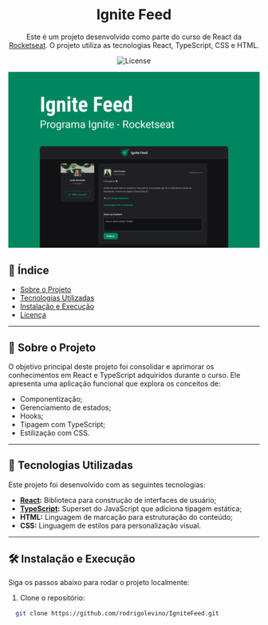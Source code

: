<div align="center">
  <h1>Ignite Feed</h1>
  <p>Este é um projeto desenvolvido como parte do curso de React da <a href="https://rocketseat.com.br" target="_blank">Rocketseat</a>. O projeto utiliza as tecnologias React, TypeScript, CSS e HTML.</p>

  <p>
    <img alt="License" src="https://img.shields.io/static/v1?label=license&message=MIT&color=49AA26&labelColor=000000">
  </p>

  <img src="./src/assets/ignitefeedpreview.png" alt="Preview do Ignite Feed" width="600" />
</div>

## 🔖 Índice

- [Sobre o Projeto](#sobre-o-projeto)
- [Tecnologias Utilizadas](#tecnologias-utilizadas)
- [Instalação e Execução](#instalacao-e-execucao)
- [Licença](#licenca)

---

## 📘 <a id="sobre-o-projeto"></a>Sobre o Projeto

O objetivo principal deste projeto foi consolidar e aprimorar os conhecimentos em React e TypeScript adquiridos durante o curso. Ele apresenta uma aplicação funcional que explora os conceitos de:

- Componentização;
- Gerenciamento de estados;
- Hooks;
- Tipagem com TypeScript;
- Estilização com CSS.

---

## 🚀 <a id="tecnologias-utilizadas"></a>Tecnologias Utilizadas

Este projeto foi desenvolvido com as seguintes tecnologias:

- **[React](https://reactjs.org/):** Biblioteca para construção de interfaces de usuário;
- **[TypeScript](https://www.typescriptlang.org/):** Superset do JavaScript que adiciona tipagem estática;
- **HTML:** Linguagem de marcação para estruturação do conteúdo;
- **CSS:** Linguagem de estilos para personalização visual.

---

## 🛠️ <a id="instalacao-e-execucao"></a>Instalação e Execução

Siga os passos abaixo para rodar o projeto localmente:

1. Clone o repositório:

```bash
  git clone https://github.com/rodrigolevino/IgniteFeed.git
